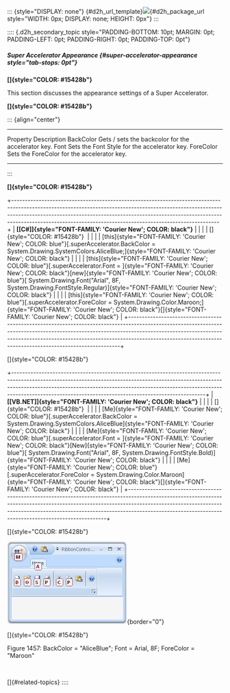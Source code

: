 ::: {style="DISPLAY: none"}
[](ms-xhelp:///?Id=d2h_url_template){#d2h_url_template}![](!package_url!){#d2h_package_url style="WIDTH: 0px; DISPLAY: none; HEIGHT: 0px"}
:::

:::: {.d2h_secondary_topic style="PADDING-BOTTOM: 10pt; MARGIN: 0pt; PADDING-LEFT: 0pt; PADDING-RIGHT: 0pt; PADDING-TOP: 0pt"}
##### Super Accelerator Appearance {#super-accelerator-appearance style="tab-stops: 0pt"}

**[]{style="COLOR: #15428b"}** 

This section discusses the appearance settings of a Super Accelerator.

**[]{style="COLOR: #15428b"}** 

::: {align="center"}
  ----------- ----------------------------------------------------
  Property    Description
  BackColor   Gets / sets the backcolor for the accelerator key.
  Font        Sets the Font Style for the accelerator key.
  ForeColor   Sets the ForeColor for the accelerator key.
  ----------- ----------------------------------------------------
:::

**[]{style="COLOR: #15428b"}** 

+---------------------------------------------------------------------------------------------------------------------------------------------------------------------------------------------------------------------------------------------------------------------------------------------------------------------+
| **[\[C#\]]{style="FONT-FAMILY: 'Courier New'; COLOR: black"}**                                                                                                                                                                                                                                                      |
|                                                                                                                                                                                                                                                                                                                     |
| []{style="COLOR: #15428b"}                                                                                                                                                                                                                                                                                          |
|                                                                                                                                                                                                                                                                                                                     |
| [this]{style="FONT-FAMILY: 'Courier New'; COLOR: blue"}[.superAccelerator.BackColor = System.Drawing.SystemColors.AliceBlue;]{style="FONT-FAMILY: 'Courier New'; COLOR: black"}                                                                                                                                     |
|                                                                                                                                                                                                                                                                                                                     |
| [this]{style="FONT-FAMILY: 'Courier New'; COLOR: blue"}[.superAccelerator.Font = ]{style="FONT-FAMILY: 'Courier New'; COLOR: black"}[new]{style="FONT-FAMILY: 'Courier New'; COLOR: blue"}[ System.Drawing.Font(\"Arial\", 8F, System.Drawing.FontStyle.Regular)]{style="FONT-FAMILY: 'Courier New'; COLOR: black"} |
|                                                                                                                                                                                                                                                                                                                     |
| [this]{style="FONT-FAMILY: 'Courier New'; COLOR: blue"}[.superAccelerator.ForeColor = System.Drawing.Color.Maroon;]{style="FONT-FAMILY: 'Courier New'; COLOR: black"}[]{style="FONT-FAMILY: 'Courier New'; COLOR: black"}                                                                                           |
+---------------------------------------------------------------------------------------------------------------------------------------------------------------------------------------------------------------------------------------------------------------------------------------------------------------------+

[]{style="COLOR: #15428b"} 

+----------------------------------------------------------------------------------------------------------------------------------------------------------------------------------------------------------------------------------------------------------------------------------------------------------------+
| **[\[VB.NET\]]{style="FONT-FAMILY: 'Courier New'; COLOR: black"}**                                                                                                                                                                                                                                             |
|                                                                                                                                                                                                                                                                                                                |
| []{style="COLOR: #15428b"}                                                                                                                                                                                                                                                                                     |
|                                                                                                                                                                                                                                                                                                                |
| [Me]{style="FONT-FAMILY: 'Courier New'; COLOR: blue"}[.superAccelerator.BackColor = System.Drawing.SystemColors.AliceBlue]{style="FONT-FAMILY: 'Courier New'; COLOR: black"}                                                                                                                                   |
|                                                                                                                                                                                                                                                                                                                |
| [Me]{style="FONT-FAMILY: 'Courier New'; COLOR: blue"}[.superAccelerator.Font = ]{style="FONT-FAMILY: 'Courier New'; COLOR: black"}[New]{style="FONT-FAMILY: 'Courier New'; COLOR: blue"}[ System.Drawing.Font(\"Arial\", 8F, System.Drawing.FontStyle.Bold)]{style="FONT-FAMILY: 'Courier New'; COLOR: black"} |
|                                                                                                                                                                                                                                                                                                                |
| [Me]{style="FONT-FAMILY: 'Courier New'; COLOR: blue"}[.superAccelerator.ForeColor = System.Drawing.Color.Maroon]{style="FONT-FAMILY: 'Courier New'; COLOR: black"}[]{style="FONT-FAMILY: 'Courier New'; COLOR: black"}                                                                                         |
+----------------------------------------------------------------------------------------------------------------------------------------------------------------------------------------------------------------------------------------------------------------------------------------------------------------+

[]{style="COLOR: #15428b"} 

![](ImagesExt/image76_1436.jpg){border="0"}

[]{style="COLOR: #15428b"} 

Figure 1457: BackColor = \"AliceBlue\"; Font = Arial, 8F; ForeColor = \"Maroon\"

 

[]{#related-topics}
::::
